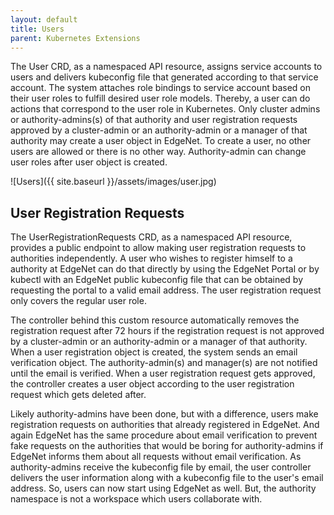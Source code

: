 ```yaml
---
layout: default
title: Users
parent: Kubernetes Extensions
---
```


The User CRD, as a namespaced API resource, assigns service accounts to users and delivers kubeconfig file that generated according to that service account. The system attaches role bindings to service account based on their user roles to fulfill desired user role models. Thereby, a user can do actions that correspond to the user role in Kubernetes. Only cluster admins or authority-admins(s) of that authority and user registration requests approved by a cluster-admin or an authority-admin or a manager of that authority may create a user object in EdgeNet. To create a user, no other users are allowed or there is no other way. Authority-admin can change user roles after user object is created.

![Users]({{ site.baseurl }}/assets/images/user.jpg)

## User Registration Requests

The UserRegistrationRequests CRD, as a namespaced API resource, provides a public endpoint to allow making user registration requests to authorities independently. A user who wishes to register himself to a authority at EdgeNet can do that directly by using the EdgeNet Portal or by kubectl with an EdgeNet public kubeconfig file that can be obtained by requesting the portal to a valid email address. The user registration request only covers the regular user role.

The controller behind this custom resource automatically removes the registration request after 72 hours if the registration request is not approved by a cluster-admin or an authority-admin or a manager of that authority. When a user registration object is created, the system sends an email verification object. The authority-admin(s) and manager(s) are not notified until the email is verified. When a user registration request gets approved, the controller creates a user object according to the user registration request which gets deleted after.

Likely authority-admins have been done, but with a difference, users make registration requests on authorities that already registered in EdgeNet. And again EdgeNet has the same procedure about email verification to prevent fake requests on the authorities that would be boring for authority-admins if EdgeNet informs them about all requests without email verification. As authority-admins receive the kubeconfig file by email, the user controller delivers the user information along with a kubeconfig file to the user's email address. So, users can now start using EdgeNet as well. But, the authority namespace is not a workspace which users collaborate with. 
